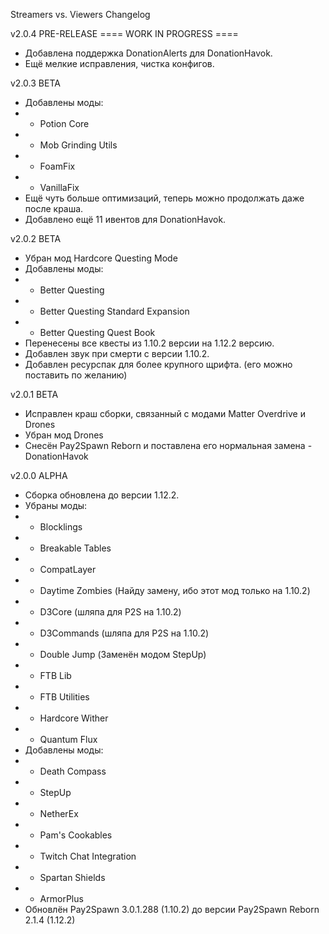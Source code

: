 Streamers vs. Viewers Changelog



v2.0.4 PRE-RELEASE ==== WORK IN PROGRESS ====

+ Добавлена поддержка DonationAlerts для DonationHavok.
+ Ещё мелкие исправления, чистка конфигов.

v2.0.3 BETA
+ Добавлены моды:
+ + Potion Core
+ + Mob Grinding Utils
+ + FoamFix
+ + VanillaFix
+ Ещё чуть больше оптимизаций, теперь можно продолжать даже после краша.
+ Добавлено ещё 11 ивентов для DonationHavok.

v2.0.2 BETA
+ Убран мод Hardcore Questing Mode
+ Добавлены моды:
+ + Better Questing
+ + Better Questing Standard Expansion
+ + Better Questing Quest Book
+ Перенесены все квесты из 1.10.2 версии на 1.12.2 версию.
+ Добавлен звук при смерти с версии 1.10.2.
+ Добавлен ресурспак для более крупного щрифта. (его можно поставить по желанию)

v2.0.1 BETA
+ Исправлен краш сборки, связанный с модами Matter Overdrive и Drones
+ Убран мод Drones
+ Снесён Pay2Spawn Reborn и поставлена его нормальная замена - DonationHavok

v2.0.0 ALPHA
+ Сборка обновлена до версии 1.12.2.
+ Убраны моды:
+ + Blocklings
+ + Breakable Tables
+ + CompatLayer
+ + Daytime Zombies (Найду замену, ибо этот мод только на 1.10.2)
+ + D3Core (шляпа для P2S на 1.10.2)
+ + D3Commands (шляпа для P2S на 1.10.2)
+ + Double Jump (Заменён модом StepUp)
+ + FTB Lib
+ + FTB Utilities
+ + Hardcore Wither
+ + Quantum Flux
+ Добавлены моды:
+ + Death Compass
+ + StepUp
+ + NetherEx
+ + Pam's Cookables
+ + Twitch Chat Integration
+ + Spartan Shields
+ + ArmorPlus
+ Обновлён Pay2Spawn 3.0.1.288 (1.10.2) до версии Pay2Spawn Reborn 2.1.4 (1.12.2)
